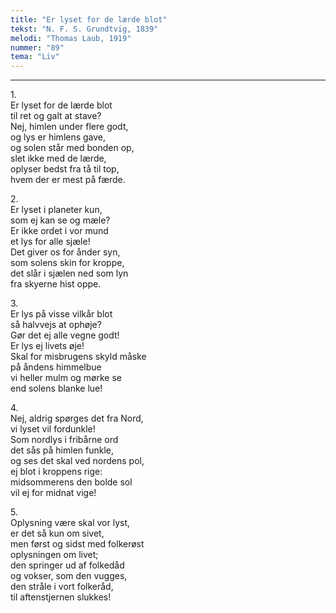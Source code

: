 ```yaml
---
title: "Er lyset for de lærde blot"
tekst: "N. F. S. Grundtvig, 1839"
melodi: "Thomas Laub, 1919"
nummer: "89"
tema: "Liv"
---
```


***

1.<br>
Er lyset for de lærde blot<br>
til ret og galt at stave?<br>
Nej, himlen under flere godt,<br>
og lys er himlens gave,<br>
og solen står med bonden op,<br>
slet ikke med de lærde,<br>
oplyser bedst fra tå til top,<br>
hvem der er mest på færde.<br>

2.<br>
Er lyset i planeter kun,<br>
som ej kan se og mæle?<br>
Er ikke ordet i vor mund<br>
et lys for alle sjæle!<br>
Det giver os for ånder syn,<br>
som solens skin for kroppe,<br>
det slår i sjælen ned som lyn<br>
fra skyerne hist oppe.<br>

3.<br>
Er lys på visse vilkår blot<br>
så halvvejs at ophøje?<br>
Gør det ej alle vegne godt!<br>
Er lys ej livets øje!<br>
Skal for misbrugens skyld måske<br>
på åndens himmelbue<br>
vi heller mulm og mørke se<br>
end solens blanke lue!<br>

4.<br>
Nej, aldrig spørges det fra Nord,<br>
vi lyset vil fordunkle!<br>
Som nordlys i fribårne ord<br>
det sås på himlen funkle,<br>
og ses det skal ved nordens pol,<br>
ej blot i kroppens rige:<br>
midsommerens den bolde sol<br>
vil ej for midnat vige!<br>

5.<br>
Oplysning være skal vor lyst,<br>
er det så kun om sivet,<br>
men først og sidst med folkerøst<br>
oplysningen om livet;<br>
den springer ud af folkedåd<br>
og vokser, som den vugges,<br>
den stråle i vort folkeråd,<br>
til aftenstjernen slukkes!<br>
